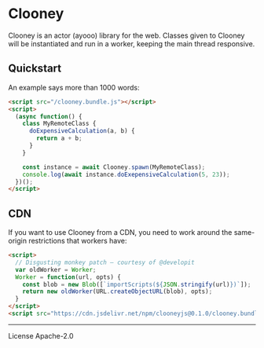 # Clooney

Clooney is an actor (ayooo) library for the web. Classes given to Clooney will be instantiated and run in a worker, keeping the main thread responsive.

## Quickstart

An example says more than 1000 words:

```html
<script src="/clooney.bundle.js"></script>
<script>
  (async function() {
    class MyRemoteClass {
      doExpensiveCalculation(a, b) {
        return a + b;
      }
    }

    const instance = await Clooney.spawn(MyRemoteClass);
    console.log(await instance.doExepensiveCalculation(5, 23));
  })();
</script>
```

## CDN

If you want to use Clooney from a CDN, you need to work around the same-origin restrictions that workers have:

```html
<script>
  // Disgusting monkey patch — courtesy of @developit
  var oldWorker = Worker;
  Worker = function(url, opts) {
    const blob = new Blob([`importScripts(${JSON.stringify(url)})`]);
    return new oldWorker(URL.createObjectURL(blob), opts);
  }
</script>
<script src="https://cdn.jsdelivr.net/npm/clooneyjs@0.1.0/clooney.bundle.min.js"></script>
```

---
License Apache-2.0
